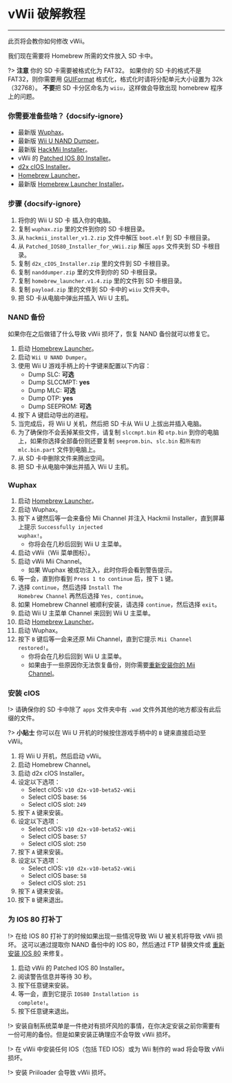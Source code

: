 # vWii 破解教程
---
此页将会教你如何修改 vWii。

我们现在需要将 Homebrew 所需的文件放入 SD 卡中。

?> **注意** 你的 SD 卡需要被格式化为 FAT32。 如果你的 SD 卡的格式不是 FAT32，则你需要用 [GUIFormat](http://ridgecrop.co.uk/index.htm?guiformat.htm) 格式化，格式化时请将分配单元大小设置为 32k（32768）。 **不要**把 SD 卡分区命名为 `wiiu`，这样做会导致出现 homebrew 程序上的问题。

### 你需要准备些啥？ {docsify-ignore}

- 最新版 [Wuphax](https://wiiubru.com/appstore/zips/wuphax.zip)。
- 最新版 [Wii U NAND Dumper](https://github.com/koolkdev/wiiu-nanddumper/releases/latest)。
- 最新版 [HackMii Installer](https://bootmii.org/download/)。
- vWii 的 <a href="docs/files/Patched_IOS80_Installer_for_vWii.zip" download>Patched IOS 80 Installer</a>。
- <a href ="docs/files/d2x_cIOS_Installer.zip" download>d2x cIOS Installer</a>。
- [Homebrew Launcher](https://github.com/dimok789/homebrew_launcher/releases/download/1.4/homebrew_launcher.v1.4.zip)。
- 最新版 [Homebrew Launcher Installer](https://github.com/wiiu-env/homebrew_launcher_installer/releases/download/v1.4/payload.zip)。

### 步骤 {docsify-ignore}

1. 将你的 Wii U SD 卡 插入你的电脑。
1. 复制 `wuphax.zip` 里的文件到你的 SD 卡根目录。
1. 从 <code>hackmii_<wbr>installer_<wbr>v1.2<wbr>.zip</code> 文件中解压 `boot.elf` 到 SD 卡根目录。
1. 从 <code>Patched_<wbr>IOS80_<wbr>Installer_<wbr>for_<wbr>vWii<wbr>.zip</code> 解压 `apps` 文件夹到 SD 卡根目录。
1. 复制 <code>d2x_<wbr>cIOS_<wbr>Installer<wbr>.zip</code> 里的文件到 SD 卡根目录。
1. 复制 `nanddumper.zip` 里的文件到你的 SD 卡根目录。
1. 复制 <code>homebrew_<wbr>launcher.<wbr>v1.4.zip</code> 里的文件到 SD 卡根目录。
1. 复制 `payload.zip` 里的文件到 SD 卡中的 `wiiu` 文件夹中。
1. 把 SD 卡从电脑中弹出并插入 Wii U 主机。

### NAND 备份

如果你在之后做错了什么导致 vWii 损坏了，恢复 NAND 备份就可以修复它。

1. 启动 [Homebrew Launcher](vwii/browser-exploit)。
1. 启动 `Wii U NAND Dumper`。
1. 使用 Wii U 游戏手柄上的十字键来配置以下内容：
    - Dump SLC: **可选**
    - Dump SLCCMPT: **yes**
    - Dump MLC: **可选**
    - Dump OTP: **yes**
    - Dump SEEPROM: **可选**
1. 按下 A 键启动导出的进程。
1. 当完成后，将 Wii U 关机，然后把 SD 卡从 Wii U 上拔出并插入电脑。
1. 为了确保你不会丢掉某些文件，请复制 `slccmpt.bin` 和 `otp.bin` 到你的电脑上，如果你选择全部备份则还要复制 `seeprom.bin`、`slc.bin` 和`所有的 mlc.bin.part` 文件到电脑上。
1. 从 SD 卡中删除文件来腾出空间。
1. 把 SD 卡从电脑中弹出并插入 Wii U 主机。

### Wuphax

1. 启动 [Homebrew Launcher](vwii/browser-exploit)。
1. 启动 Wuphax。
1. 按下 `A` 键然后等一会来备份 Mii Channel 并注入 Hackmii Installer，直到屏幕上提示 <code>Successfully <wbr>injected <wbr>wuphax!</code>。
    - 你将会在几秒后回到 Wii U 主菜单。
1. 启动 vWii（Wii 菜单图标）。
1. 启动 vWii Mii Channel。
   - 如果 Wuphax 被成功注入，此时你将会看到警告提示。
1. 等一会，直到你看到 `Press 1 to continue` 后，按下 `1` 键。
1. 选择 `continue`，然后选择 <code>Install <wbr>The <wbr>Homebrew <wbr>Channel</code> 再然后选择 `Yes, continue`。
1. 如果 Homebrew Channel 被顺利安装，请选择 `continue`，然后选择 `exit`。
1. 启动 Wii U 主菜单 Channel 来回到 Wii U 主菜单。
1. 启动 [Homebrew Launcher](vwii/browser-exploit)。
1. 启动 Wuphax。
1. 按下 `B` 键后等一会来还原 Mii Channel，直到它提示 <code>Mii <wbr>Channel <wbr>restored!</code>。
   - 你将会在几秒后回到 Wii U 主菜单。
   - 如果由于一些原因你无法恢复备份，则你需要[重新安装你的 Mii Channel](recover-vwii-ioses-channels)。

### 安装 cIOS

!> 请确保你的 SD 卡中除了 `apps` 文件夹中有 `.wad` 文件外其他的地方都没有此后缀的文件。

?> **小贴士** 你可以在 Wii U 开机的时候按住游戏手柄中的 `B` 键来直接启动至 vWii。

1. 将 Wii U 开机，然后启动 vWii。
1. 启动 Homebrew Channel。
1. 启动 d2x cIOS Installer。
1. 设定以下选项：
    - Select cIOS: `v10 d2x-v10-beta52-vWii`
    - Select cIOS base: `56`
    - Select cIOS slot: `249`
1. 按下 `A` 键来安装。
1. 设定以下选项：
    - Select cIOS: `v10 d2x-v10-beta52-vWii`
    - Select cIOS base: `57`
    - Select cIOS slot: `250`
1. 按下 `A` 键来安装。
1. 设定以下选项：
    - Select cIOS: `v10 d2x-v10-beta52-vWii`
    - Select cIOS base: `58`
    - Select cIOS slot: `251`
1. 按下 `A` 键来安装。
1. 按下 `B` 键来退出。

### 为 IOS 80 打补丁

!> 在给 IOS 80 打补丁的时候如果出现一些情况导致 Wii U 被关机将导致 vWii 损坏。 这可以通过提取你 NAND 备份中的 IOS 80，然后通过 FTP 替换文件或 [重新安装 IOS 80](recover-vwii-ioses-channels) 来修复。

1. 启动 vWii 的 Patched IOS 80 Installer。
1. 阅读警告信息并等待 30 秒。
1. 按下任意键来安装。
1. 等一会，直到它提示 <code>IOS80 <wbr>Installation <wbr>is <wbr>complete!</code>。
1. 按下任意键来退出。

!> 安装自制系统菜单是一件绝对有损坏风险的事情，在你决定安装之前你需要有一份可用的备份。但是如果安装正确理应不会导致 vWii 损坏。

!> 在 vWii 中安装任何 IOS（包括 TED IOS）或为 Wii 制作的 wad 将会导致 vWii 损坏。

!> 安装 Priiloader 会导致 vWii 损坏。
